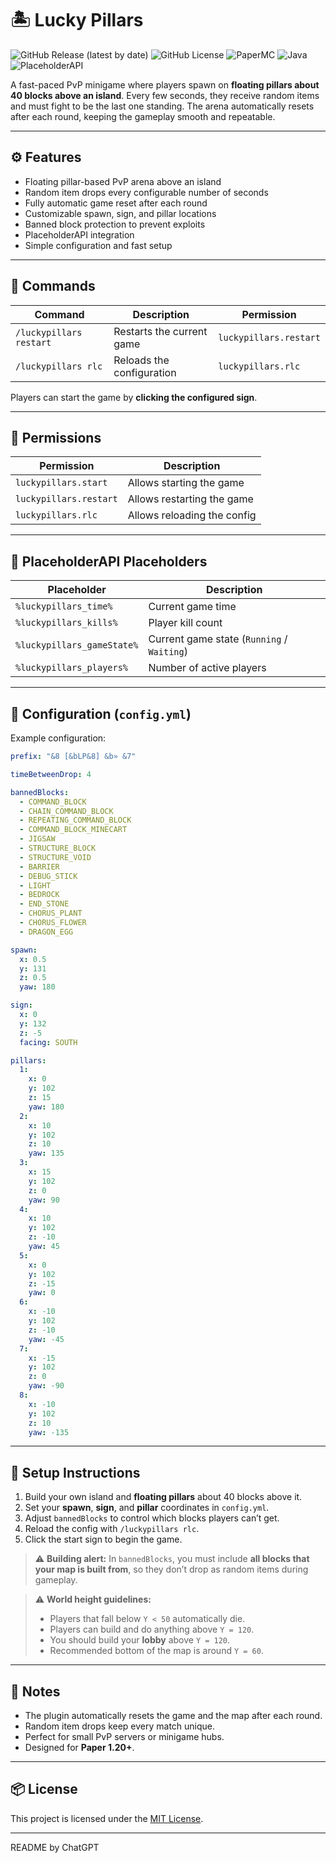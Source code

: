 # 🏝️ Lucky Pillars

![GitHub Release (latest by date)](https://img.shields.io/github/v/release/Mikolaj0524/LuckyPillars?label=latest%20release)
![GitHub License](https://img.shields.io/github/license/Mikolaj0524/LuckyPillars)
![PaperMC](https://img.shields.io/badge/Server-Paper%201.20+-blue)
![Java](https://img.shields.io/badge/Java-17+-orange)
![PlaceholderAPI](https://img.shields.io/badge/PlaceholderAPI-Supported-success)

A fast-paced PvP minigame where players spawn on **floating pillars about 40 blocks above an island**. Every few seconds, they receive random items and must fight to be the last one standing. The arena automatically resets after each round, keeping the gameplay smooth and repeatable.

---

## ⚙️ Features

* Floating pillar-based PvP arena above an island
* Random item drops every configurable number of seconds
* Fully automatic game reset after each round
* Customizable spawn, sign, and pillar locations
* Banned block protection to prevent exploits
* PlaceholderAPI integration
* Simple configuration and fast setup

---

## 💬 Commands

| Command                 | Description               | Permission             |
| ----------------------- | ------------------------- | ---------------------- |
| `/luckypillars restart` | Restarts the current game | `luckypillars.restart` |
| `/luckypillars rlc`     | Reloads the configuration | `luckypillars.rlc`     |

Players can start the game by **clicking the configured sign**.

---

## 🔐 Permissions

| Permission             | Description                 |
| ---------------------- | --------------------------- |
| `luckypillars.start`   | Allows starting the game    |
| `luckypillars.restart` | Allows restarting the game  |
| `luckypillars.rlc`     | Allows reloading the config |

---

## 🧩 PlaceholderAPI Placeholders

| Placeholder                | Description                                |
| -------------------------- | ------------------------------------------ |
| `%luckypillars_time%`      | Current game time                          |
| `%luckypillars_kills%`     | Player kill count                          |
| `%luckypillars_gameState%` | Current game state (`Running` / `Waiting`) |
| `%luckypillars_players%`   | Number of active players                   |

---

## 🧱 Configuration (`config.yml`)

Example configuration:

```yaml
prefix: "&8 [&bLP&8] &b» &7"

timeBetweenDrop: 4

bannedBlocks:
  - COMMAND_BLOCK
  - CHAIN_COMMAND_BLOCK
  - REPEATING_COMMAND_BLOCK
  - COMMAND_BLOCK_MINECART
  - JIGSAW
  - STRUCTURE_BLOCK
  - STRUCTURE_VOID
  - BARRIER
  - DEBUG_STICK
  - LIGHT
  - BEDROCK
  - END_STONE
  - CHORUS_PLANT
  - CHORUS_FLOWER
  - DRAGON_EGG

spawn:
  x: 0.5
  y: 131
  z: 0.5
  yaw: 180

sign:
  x: 0
  y: 132
  z: -5
  facing: SOUTH

pillars:
  1:
    x: 0
    y: 102
    z: 15
    yaw: 180
  2:
    x: 10
    y: 102
    z: 10
    yaw: 135
  3:
    x: 15
    y: 102
    z: 0
    yaw: 90
  4:
    x: 10
    y: 102
    z: -10
    yaw: 45
  5:
    x: 0
    y: 102
    z: -15
    yaw: 0
  6:
    x: -10
    y: 102
    z: -10
    yaw: -45
  7:
    x: -15
    y: 102
    z: 0
    yaw: -90
  8:
    x: -10
    y: 102
    z: 10
    yaw: -135
```

---

## 🧠 Setup Instructions

1. Build your own island and **floating pillars** about 40 blocks above it.
2. Set your **spawn**, **sign**, and **pillar** coordinates in `config.yml`.
3. Adjust `bannedBlocks` to control which blocks players can’t get.
4. Reload the config with `/luckypillars rlc`.
5. Click the start sign to begin the game.

> ⚠️ **Building alert:**
> In `bannedBlocks`, you must include **all blocks that your map is built from**, so they don’t drop as random items during gameplay.

> ⚠️ **World height guidelines:**
>
> * Players that fall below `Y < 50` automatically die.
> * Players can build and do anything above `Y = 120`.
> * You should build your **lobby** above `Y = 120`.
> * Recommended bottom of the map is around `Y = 60`.

---

## 🧾 Notes

* The plugin automatically resets the game and the map after each round.
* Random item drops keep every match unique.
* Perfect for small PvP servers or minigame hubs.
* Designed for **Paper 1.20+**.

---

## 📦 License

This project is licensed under the [MIT License](LICENSE).

---
README by ChatGPT